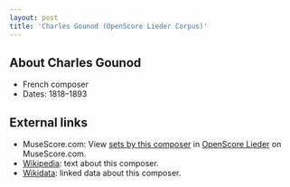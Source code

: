 ```yaml
---
layout: post
title: 'Charles Gounod (OpenScore Lieder Corpus)'
---
```


## About Charles Gounod

- French composer
- Dates: 1818–1893

## External links

- MuseScore.com: View [sets by this composer] in [OpenScore Lieder] on MuseScore.com.
- [Wikipedia]: text about this composer.
- [Wikidata]: linked data about this composer.

[Wikipedia]: https://en.wikipedia.org/wiki/Charles_Gounod
[Wikidata]: https://www.wikidata.org/wiki/Q180278
[sets by this composer]: https://musescore.com/openscore-lieder-corpus/sets?order=title&text=Gounod,+Charles
[OpenScore Lieder]: https://musescore.com/openscore-lieder-corpus

